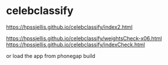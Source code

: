 # celebclassify


https://hpssjellis.github.io/celebclassify/index2.html





https://hpssjellis.github.io/celebclassify/weightsCheck-x06.html
https://hpssjellis.github.io/celebclassify/indexCheck.html




or load the app from phonegap build



